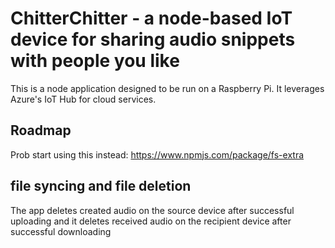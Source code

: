 # ChitterChitter - a node-based IoT device for sharing audio snippets with people you like

This is a node application designed to be run on a Raspberry Pi. It leverages Azure's IoT Hub for cloud services.

## Roadmap

Prob start using this instead: https://www.npmjs.com/package/fs-extra

## file syncing and file deletion

The app deletes created audio on the source device after successful uploading and it deletes received audio on the recipient device after successful downloading

